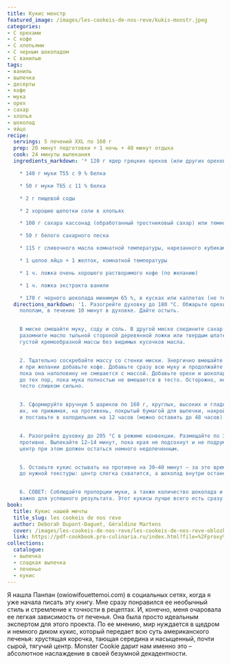 ```yaml
---
title: Кукис монстр
featured_image: /images/les-cookeis-de-nos-reve/kukis-monstr.jpeg
categories:
- С орехами
- С кофе
- С хлопьями
- С черным шоколадом
- С ванилью
tags:
- ваниль
- выпечка
- десерты
- кофе
- мука
- орех
- сахар
- хлопья
- шоколад
- яйцо
recipe:
  servings: 5 печений XXL по 160 г
  prep: 20 минут подготовки + 1 ночь + 40 минут отдыха
  cook: 24 минуты выпекания
  ingredients_markdown: '* 120 г ядер грецких орехов (или других орехов)

    * 140 г муки T55 с 9 % белка

    * 50 г муки T65 с 11 % белка

    * 2 г пищевой соды

    * 2 хорошие щепотки соли в хлопьях

    * 100 г сахара кассонад (обработанный тростниковый сахар) или темного сахара вержуаз

    * 50 г белого сахарного песка

    * 115 г сливочного масла комнатной температуры, нарезанного кубиками

    * 1 целое яйцо + 1 желток, комнатной температуры

    * 1 ч. ложка очень хорошего растворимого кофе (по желанию)

    * 1 ч. ложка экстракта ванили

    * 170 г черного шоколада минимум 65 %, в кусках или каллетах (не термостойкий)'
  directions_markdown: '1. Разогрейте духовку до 180 °C. Обжарьте орехи, разрезанные
    пополам, в течение 10 минут в духовке. Дайте остыть.


    В миске смешайте муку, соду и соль. В другой миске соедините сахар и масло. Хорошо
    разомните масло тыльной стороной деревянной ложки или твердым шпателем до получения
    густой кремообразной массы без видимых кусочков масла.


    2. Тщательно соскребайте массу со стенки миски. Энергично вмешайте яйца, ваниль
    и при желании добавьте кофе. Добавьте сразу всю муку и продолжайте смешивать,
    пока она наполовину не смешается с массой. Добавьте орехи и шоколад и перемешайте
    до тех пор, пока мука полностью не вмешается в тесто. Осторожно, не перемешивайте
    тесто слишком сильно.


    3. Сформируйте вручную 5 шариков по 160 г, круглых, высоких и гладких. Положите
    их, не прижимая, на противень, покрытый бумагой для выпечки, накройте пленкой
    и поставьте в холодильник на 12 часов (можно оставить до 48 часов).


    4. Разогрейте духовку до 205 °C в режиме конвекции. Размещайте по 3 шарика на
    противне. Выпекайте 12–14 минут, пока края не подсохнут и не подрумянятся, но
    центр при этом должен остаться немного недопеченным.


    5. Оставьте кукис остывать на противне на 30–40 минут – за это время оно дойдет
    до нужной текстуры: центр слегка схватится, а шоколад внутри останется тягучим.


    6. СОВЕТ: Соблюдайте пропорции муки, а также количество шоколада и орехов – это
    важно для успешного результата. Этот кукисы лучше всего есть сразу после остывания.'
book:
  title: Кукис нашей мечты
  title_slug: les cookeis de nos reve
  author: Deborah Dupont-Daguet, Géraldine Martens
  cover: /images/les-cookeis-de-nos-reve/les-cookeis-de-nos-reve-oblozhka.jpeg
  link: https://pdf-cookbook.pro-culinaria.ru/index.html?file=%2Fproxy%2Finbooks%2Fles-cookeis-de-nos-reve.pdf
collections:
  catalogue:
  - выпечка
  - сладкая выпечка
  - печенье
  - кукис
---
```


Я нашла Панпан (owiowifouettemoi.com) в социальных сетях, когда я уже начала писать эту книгу. Мне сразу понравился ее необычный стиль и стремление к точности в рецептах. И, конечно, меня очаровала ее легкая зависимость от печенья. Она была просто идеальным экспертом для этого проекта. По ее мнению, мир нуждается в щедром и немного диком кукис, который передает всю суть американского печенья: хрустящая корочка, тающая середина и насыщенный, почти сырой, тягучий центр. Monster Cookie дарит нам именно это – абсолютное наслаждение в своей безумной декадентности.

